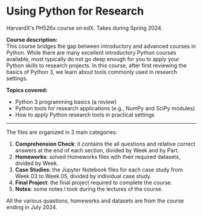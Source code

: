 # Using Python for Research

HarvardX's PH526x course on edX. Takes during Spring 2024.

**Course description:**  
This course bridges the gap between introductory and advanced courses in Python. While there are many excellent introductory Python courses available, most typically do not go deep enough for you to apply your Python skills to research projects. In this course, after first reviewing the basics of Python 3, we learn about tools commonly used in research settings.

**Topics covered:**
- Python 3 programming basics (a review)
- Python tools for research applications (e.g., NumPy and SciPy modules) 
- How to apply Python research tools in practical settings
---

The files are organized in 3 main categories:
1. **Comprehension Check**: it contains the all questions and relative correct answers at the end of each section, divided by Week and by Part.
2. **Homeworks**: solved Homeworks files with their required datasets, divided by Week.
3. **Case Studies**: the Jupyter Notebook files for each case study from Week 03 to Week 05, divided by individual case study.
4. **Final Project**: the final project required to complete the course.
5. **Notes**: some notes I took during the lectures of the course.

All the various quastions, homeworks and datasets are from the course ending in July 2024.
